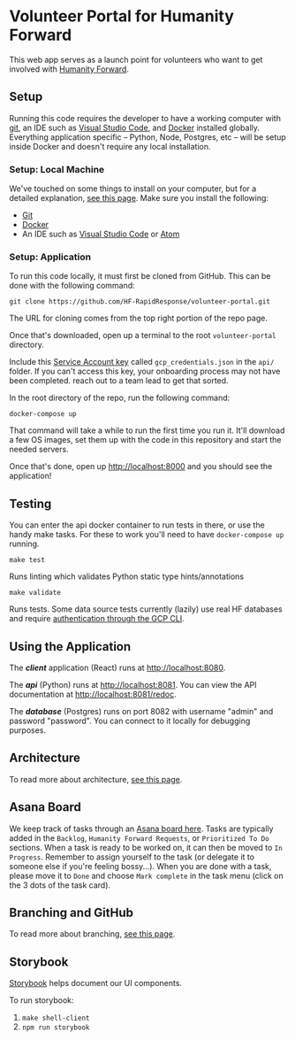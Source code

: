 # Volunteer Portal for Humanity Forward

This web app serves as a launch point for volunteers who want to get involved with [Humanity Forward](https://movehumanityforward.com/).

## Setup

Running this code requires the developer to have a working computer with [git](https://git-scm.com/downloads), an IDE such as [Visual Studio Code](https://code.visualstudio.com/), and [Docker](https://www.docker.com/) installed globally. Everything application specific – Python, Node, Postgres, etc – will be setup inside Docker and doesn't require any local installation.

### Setup: Local Machine

We've touched on some things to install on your computer, but for a detailed explanation, [see this page](/docs/setup.md). Make sure you install the following:

* [Git](https://git-scm.com/downloads)
* [Docker](https://www.docker.com/)
* An IDE such as [Visual Studio Code](https://code.visualstudio.com/) or [Atom](https://atom.io/)

### Setup: Application

To run this code locally, it must first be cloned from GitHub. This can be done with the following command:

`git clone https://github.com/HF-RapidResponse/volunteer-portal.git`

The URL for cloning comes from the top right portion of the repo page.

Once that's downloaded, open up a terminal to the root `volunteer-portal` directory.

Include this [Service Account key](https://storage.cloud.google.com/humanity-forward-infra/gcp_credentials.json) called `gcp_credentials.json` in the `api/` folder. If you can't access this key, your onboarding process may not have been completed. reach out to a team lead to get that sorted.

In the root directory of the repo, run the following command:

`docker-compose up`

That command will take a while to run the first time you run it. It'll download a few OS images, set them up with the code in this repository and start the needed servers.

Once that's done, open up [http://localhost:8000](http://localhost:8000) and you should see the application!

## Testing

You can enter the api docker container to run tests in there, or use the handy make tasks. For these to work you'll need to have `docker-compose up` running.

`make test`

Runs linting which validates Python static type hints/annotations

`make validate`

Runs tests. Some data source tests currently (lazily) use real HF databases and require [authentication through the GCP CLI](https://cloud.google.com/sdk/docs/authorizing#authorizing_with_a_user_account).

## Using the Application

The ***client*** application (React) runs at [http://localhost:8080](http://localhost:8080).

The ***api*** (Python) runs at [http://localhost:8081](http://localhost:8081). You can view the API documentation at [http://localhost:8081/redoc](http://localhost:8081/redoc).

The ***database*** (Postgres) runs on port 8082 with username "admin" and password "password". You can connect to it locally for debugging purposes.

## Architecture

To read more about architecture, [see this page](/docs/architecture.md).

## Asana Board

We keep track of tasks through an [Asana board here](https://app.asana.com/0/1196959085120745/board). Tasks are typically added in the `Backlog`, `Humanity Forward Requests`, or `Prioritized To Do` sections. When a task is ready to be worked on, it can then be moved to `In Progress`. Remember to assign yourself to the task (or delegate it to someone else if you're feeling bossy...). When you are done with a task, please move it to `Done` and choose `Mark complete` in the task menu (click on the 3 dots of the task card).

## Branching and GitHub

To read more about branching, [see this page](/docs/branching.md).

## Storybook

[Storybook](https://storybook.js.org/) helps document our UI components.

To run storybook:
1. `make shell-client`
2. `npm run storybook`
